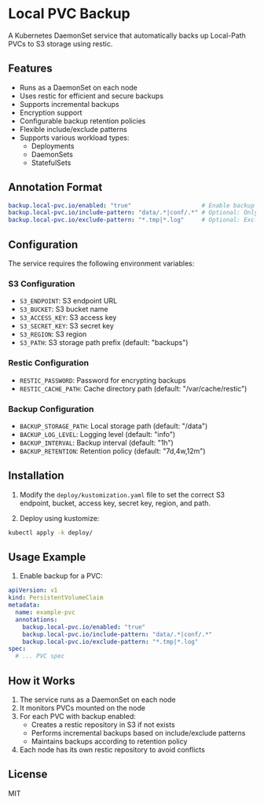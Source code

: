 # Local PVC Backup

A Kubernetes DaemonSet service that automatically backs up Local-Path PVCs to S3 storage using restic.

## Features

- Runs as a DaemonSet on each node
- Uses restic for efficient and secure backups
- Supports incremental backups
- Encryption support
- Configurable backup retention policies
- Flexible include/exclude patterns
- Supports various workload types:
  - Deployments
  - DaemonSets
  - StatefulSets

## Annotation Format

```yaml
backup.local-pvc.io/enabled: "true"                    # Enable backup for this PVC
backup.local-pvc.io/include-pattern: "data/.*|conf/.*" # Optional: Only backup specific paths
backup.local-pvc.io/exclude-pattern: "*.tmp|*.log"     # Optional: Exclude specific files
```

## Configuration

The service requires the following environment variables:

### S3 Configuration
- `S3_ENDPOINT`: S3 endpoint URL
- `S3_BUCKET`: S3 bucket name
- `S3_ACCESS_KEY`: S3 access key
- `S3_SECRET_KEY`: S3 secret key
- `S3_REGION`: S3 region
- `S3_PATH`: S3 storage path prefix (default: "backups")

### Restic Configuration
- `RESTIC_PASSWORD`: Password for encrypting backups
- `RESTIC_CACHE_PATH`: Cache directory path (default: "/var/cache/restic")

### Backup Configuration
- `BACKUP_STORAGE_PATH`: Local storage path (default: "/data")
- `BACKUP_LOG_LEVEL`: Logging level (default: "info")
- `BACKUP_INTERVAL`: Backup interval (default: "1h")
- `BACKUP_RETENTION`: Retention policy (default: "7d,4w,12m")

## Installation

1. Modify the `deploy/kustomization.yaml` file to set the correct S3 endpoint, bucket, access key, secret key, region, and path.

2. Deploy using kustomize:
```bash
kubectl apply -k deploy/
```

## Usage Example

1. Enable backup for a PVC:
```yaml
apiVersion: v1
kind: PersistentVolumeClaim
metadata:
  name: example-pvc
  annotations:
    backup.local-pvc.io/enabled: "true"
    backup.local-pvc.io/include-pattern: "data/.*|conf/.*"
    backup.local-pvc.io/exclude-pattern: "*.tmp|*.log"
spec:
  # ... PVC spec
```

## How it Works

1. The service runs as a DaemonSet on each node
2. It monitors PVCs mounted on the node
3. For each PVC with backup enabled:
   - Creates a restic repository in S3 if not exists
   - Performs incremental backups based on include/exclude patterns
   - Maintains backups according to retention policy
4. Each node has its own restic repository to avoid conflicts

## License

MIT
